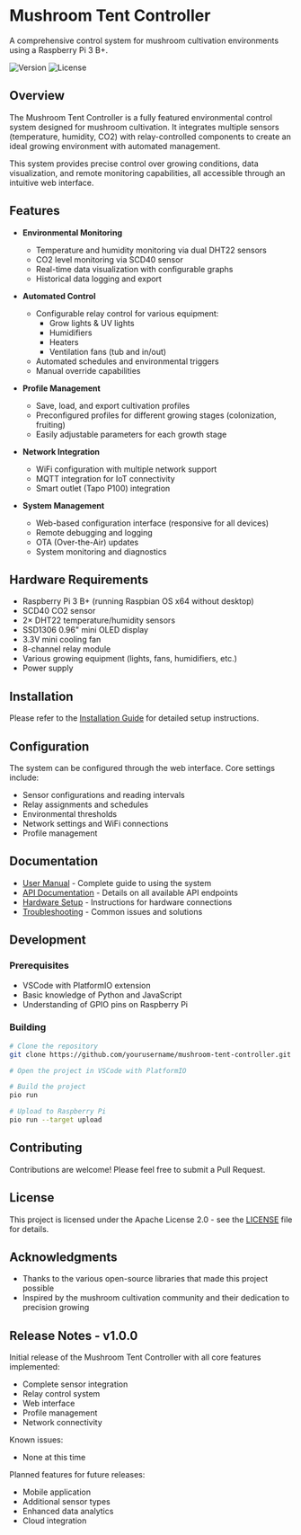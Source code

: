 # Mushroom Tent Controller

A comprehensive control system for mushroom cultivation environments using a Raspberry Pi 3 B+.

![Version](https://img.shields.io/badge/version-1.0.0-blue.svg)
![License](https://img.shields.io/badge/license-Apache%202.0-green.svg)

## Overview

The Mushroom Tent Controller is a fully featured environmental control system designed for mushroom cultivation. It integrates multiple sensors (temperature, humidity, CO2) with relay-controlled components to create an ideal growing environment with automated management.

This system provides precise control over growing conditions, data visualization, and remote monitoring capabilities, all accessible through an intuitive web interface.

## Features

- **Environmental Monitoring**
  - Temperature and humidity monitoring via dual DHT22 sensors
  - CO2 level monitoring via SCD40 sensor
  - Real-time data visualization with configurable graphs
  - Historical data logging and export

- **Automated Control**
  - Configurable relay control for various equipment:
    - Grow lights & UV lights
    - Humidifiers
    - Heaters
    - Ventilation fans (tub and in/out)
  - Automated schedules and environmental triggers
  - Manual override capabilities

- **Profile Management**
  - Save, load, and export cultivation profiles
  - Preconfigured profiles for different growing stages (colonization, fruiting)
  - Easily adjustable parameters for each growth stage

- **Network Integration**
  - WiFi configuration with multiple network support
  - MQTT integration for IoT connectivity
  - Smart outlet (Tapo P100) integration

- **System Management**
  - Web-based configuration interface (responsive for all devices)
  - Remote debugging and logging
  - OTA (Over-the-Air) updates
  - System monitoring and diagnostics

## Hardware Requirements

- Raspberry Pi 3 B+ (running Raspbian OS x64 without desktop)
- SCD40 CO2 sensor
- 2× DHT22 temperature/humidity sensors
- SSD1306 0.96" mini OLED display
- 3.3V mini cooling fan
- 8-channel relay module
- Various growing equipment (lights, fans, humidifiers, etc.)
- Power supply

## Installation

Please refer to the [Installation Guide](INSTALL.md) for detailed setup instructions.

## Configuration

The system can be configured through the web interface. Core settings include:

- Sensor configurations and reading intervals
- Relay assignments and schedules
- Environmental thresholds
- Network settings and WiFi connections
- Profile management

## Documentation

- [User Manual](USER_MANUAL.md) - Complete guide to using the system
- [API Documentation](API_DOCUMENTATION.md) - Details on all available API endpoints
- [Hardware Setup](HARDWARE_SETUP.md) - Instructions for hardware connections
- [Troubleshooting](TROUBLESHOOTING.md) - Common issues and solutions

## Development

### Prerequisites

- VSCode with PlatformIO extension
- Basic knowledge of Python and JavaScript
- Understanding of GPIO pins on Raspberry Pi

### Building

```bash
# Clone the repository
git clone https://github.com/yourusername/mushroom-tent-controller.git

# Open the project in VSCode with PlatformIO

# Build the project
pio run

# Upload to Raspberry Pi
pio run --target upload
```

## Contributing

Contributions are welcome! Please feel free to submit a Pull Request.

## License

This project is licensed under the Apache License 2.0 - see the [LICENSE](LICENSE) file for details.

## Acknowledgments

- Thanks to the various open-source libraries that made this project possible
- Inspired by the mushroom cultivation community and their dedication to precision growing

## Release Notes - v1.0.0

Initial release of the Mushroom Tent Controller with all core features implemented:

- Complete sensor integration
- Relay control system
- Web interface
- Profile management
- Network connectivity

Known issues:
- None at this time

Planned features for future releases:
- Mobile application
- Additional sensor types
- Enhanced data analytics
- Cloud integration
